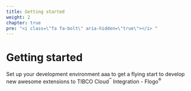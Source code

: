 ```yaml
---
title: Getting started
weight: 2
chapter: true
pre: "<i class=\"fa fa-bolt\" aria-hidden=\"true\"></i> "
---
```


# Getting started

Set up your development environment aaa to get a flying start to develop new awesome extensions to TIBCO Cloud<sup>&trade;</sup> Integration - Flogo<sup>&reg;</sup>
